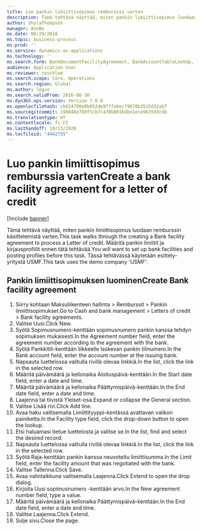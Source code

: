 ```yaml
---
title: Luo pankin limiittisopimus remburssia varten
description: Tämä tehtävä näyttää, miten pankin limiittisopimus luodaan remburssin käsittelemistä varten.
author: ShylaThompson
manager: AnnBe
ms.date: 08/29/2018
ms.topic: business-process
ms.prod: ''
ms.service: dynamics-ax-applications
ms.technology: ''
ms.search.form: BankDocumentFacilityAgreement, BankAccountTableLookUp, BankDocumentFacilityAgreementExtension, DefaultDashboard
audience: Application User
ms.reviewer: roschlom
ms.search.scope: Core, Operations
ms.search.region: Global
ms.author: leguo
ms.search.validFrom: 2016-06-30
ms.dyn365.ops.version: Version 7.0.0
ms.openlocfilehash: cb624700e0b052de977fabecf9670b3515d32ab7
ms.sourcegitcommit: 199848e78df5cb7c439b001bdbe1ece963593cdb
ms.translationtype: HT
ms.contentlocale: fi-FI
ms.lasthandoff: 10/13/2020
ms.locfileid: "4442755"
---
```

# <a name="create-a-bank-facility-agreement-for-a-letter-of-credit"></a><span data-ttu-id="d4804-103">Luo pankin limiittisopimus remburssia varten</span><span class="sxs-lookup"><span data-stu-id="d4804-103">Create a bank facility agreement for a letter of credit</span></span>

[!include [banner](../../includes/banner.md)]

<span data-ttu-id="d4804-104">Tämä tehtävä näyttää, miten pankin limiittisopimus luodaan remburssin käsittelemistä varten.</span><span class="sxs-lookup"><span data-stu-id="d4804-104">This task walks through the creating a Bank facility agreement to process a Letter of credit.</span></span> <span data-ttu-id="d4804-105">Määritä pankin limiitit ja kirjausprofiilit ennen tätä tehtävää.</span><span class="sxs-lookup"><span data-stu-id="d4804-105">You will want to set up bank facilities and posting profiles before this task.</span></span>  <span data-ttu-id="d4804-106">Tässä tehtävässä käytetään esittely-yritystä USMF.</span><span class="sxs-lookup"><span data-stu-id="d4804-106">This task uses the demo company 'USMF'.</span></span>  


## <a name="create-bank-facility-agreement"></a><span data-ttu-id="d4804-107">Pankin limiittisopimuksen luominen</span><span class="sxs-lookup"><span data-stu-id="d4804-107">Create Bank facility agreement</span></span>
1. <span data-ttu-id="d4804-108">Siirry kohtaan Maksuliikenteen hallinta > Remburssit > Pankin limiittisopimukset.</span><span class="sxs-lookup"><span data-stu-id="d4804-108">Go to Cash and bank management > Letters of credit > Bank facility agreements.</span></span>
2. <span data-ttu-id="d4804-109">Valitse Uusi.</span><span class="sxs-lookup"><span data-stu-id="d4804-109">Click New.</span></span>
3. <span data-ttu-id="d4804-110">Syötä Sopimusnumero-kenttään sopimusnumero pankin kanssa tehdyn sopimuksen mukaisesti.</span><span class="sxs-lookup"><span data-stu-id="d4804-110">In the Agreement number field, enter the agreement number according to the agreement with the bank.</span></span>
4. <span data-ttu-id="d4804-111">Syötä Pankkitili-kenttään liikkeelle laskevan pankin tilinumero.</span><span class="sxs-lookup"><span data-stu-id="d4804-111">In the Bank account field, enter the account number at the issuing bank.</span></span>
5. <span data-ttu-id="d4804-112">Napsauta luettelossa valitulla rivillä olevaa linkkiä.</span><span class="sxs-lookup"><span data-stu-id="d4804-112">In the list, click the link in the selected row.</span></span>
6. <span data-ttu-id="d4804-113">Määritä päivämäärä ja kellonaika Aloituspäivä-kenttään.</span><span class="sxs-lookup"><span data-stu-id="d4804-113">In the Start date field, enter a date and time.</span></span>
7. <span data-ttu-id="d4804-114">Määritä päivämäärä ja kellonaika Päättymispäivä-kenttään.</span><span class="sxs-lookup"><span data-stu-id="d4804-114">In the End date field, enter a date and time.</span></span>
8. <span data-ttu-id="d4804-115">Laajenna tai tiivistä Yleiset-osa.</span><span class="sxs-lookup"><span data-stu-id="d4804-115">Expand or collapse the General section.</span></span>
9. <span data-ttu-id="d4804-116">Valitse Lisää rivi.</span><span class="sxs-lookup"><span data-stu-id="d4804-116">Click Add line.</span></span>
10. <span data-ttu-id="d4804-117">Avaa haku valitsemalla Limiittityyppi-kentässä avattavan valikon painiketta.</span><span class="sxs-lookup"><span data-stu-id="d4804-117">In the Facility type field, click the drop-down button to open the lookup.</span></span>
11. <span data-ttu-id="d4804-118">Etsi haluamasi tietue luettelosta ja valitse se.</span><span class="sxs-lookup"><span data-stu-id="d4804-118">In the list, find and select the desired record.</span></span>
12. <span data-ttu-id="d4804-119">Napsauta luettelossa valitulla rivillä olevaa linkkiä.</span><span class="sxs-lookup"><span data-stu-id="d4804-119">In the list, click the link in the selected row.</span></span>
13. <span data-ttu-id="d4804-120">Syötä Raja-kenttään pankin kanssa neuvoteltu limiittisumma.</span><span class="sxs-lookup"><span data-stu-id="d4804-120">In the Limit field, enter the facility amount that was negotiated with the bank.</span></span>
14. <span data-ttu-id="d4804-121">Valitse Tallenna.</span><span class="sxs-lookup"><span data-stu-id="d4804-121">Click Save.</span></span>
15. <span data-ttu-id="d4804-122">Avaa valintaikkuna valitsemalla Laajenna.</span><span class="sxs-lookup"><span data-stu-id="d4804-122">Click Extend to open the drop dialog.</span></span>
16. <span data-ttu-id="d4804-123">Kirjoita Uusi sopimusnumero -kenttään arvo.</span><span class="sxs-lookup"><span data-stu-id="d4804-123">In the New agreement number field, type a value.</span></span>
17. <span data-ttu-id="d4804-124">Määritä päivämäärä ja kellonaika Päättymispäivä-kenttään.</span><span class="sxs-lookup"><span data-stu-id="d4804-124">In the End date field, enter a date and time.</span></span>
18. <span data-ttu-id="d4804-125">Valitse Laajenna.</span><span class="sxs-lookup"><span data-stu-id="d4804-125">Click Extend.</span></span>
19. <span data-ttu-id="d4804-126">Sulje sivu.</span><span class="sxs-lookup"><span data-stu-id="d4804-126">Close the page.</span></span>

